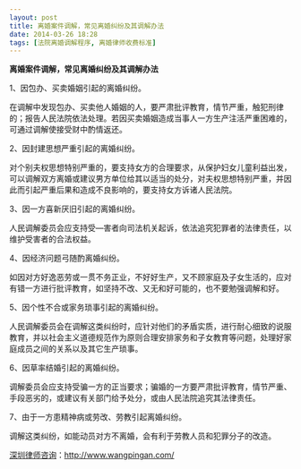 ```yaml
---
layout: post
title: 离婚案件调解，常见离婚纠纷及其调解办法
date: 2014-03-26 18:28
tags: [法院离婚调解程序, 离婚律师收费标准]
---
```

<strong>离婚案件调解，常见离婚纠纷及其调解办法</strong>

1、因包办、买卖婚姻引起的离婚纠纷。

在调解中发现包办、买卖他人婚姻的人，要严肃批评教育，情节严重，触犯刑律的；报告人民法院依法处理。若因买卖婚姻造成当事人一方生产注活严重困难的，可通过调解使接受财中酌情返还。

2、因封建思想严重引起的离婚纠纷。

对个别夫权思想特别严重的，要支持女方的合理要求，从保护妇女儿童利益出发，可以调解双方离婚或建议男方单位给其以适当的处分，对夫权思想特别严重，并因此而引起严重后果和造成不良影响的，要支持女方诉诸人民法院。

3、因一方喜新厌旧引起的离婚纠纷。

人民调解委员会应支持受—害者向司法机关起诉，依法追究犯罪者的法律责任，以维护受害者的合法权益。

4、因经济问题弓随酌离婚纠纷。

如因对方好逸恶劳或一贯不务正业，不好好生产，又不顾家庭及子女生活的，应对有错一方进行批评教育，如坚持不改、又无和好可能的，也不要勉强调解和好。

5、因个性不合或家务琐事引起的离婚纠纷。

人民调解委员会在调解这类纠纷时，应针对他们的矛盾实质，进行耐心细致的说服教育，并以社会主义道德规范作为原则合理安排家务和子女教育等问题，处理好家庭成员之间的关系以及其它生产琐事。

6、因草率结婚引起的离婚纠纷。

调解委员会应支持受骗一方的正当要求；骗婚的一方要严肃批评教育，情节严重、手段恶劣的，或建议有关部门给予处分，或由人民法院追究其法律责任。

7、由于一方患精神病或劳改、劳教引起离婚纠纷。

调解这类纠纷，如能动员对方不离婚，会有利于劳教人员和犯罪分子的改造。

<a href="http://www.wangpingan.com/">深圳律师咨询</a>：<a href="http://www.wangpingan.com/">http://www.wangpingan.com/</a>

